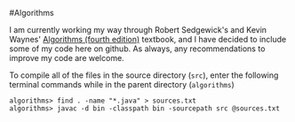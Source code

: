 #Algorithms

I am currently working my way through Robert Sedgewick's and Kevin Waynes' [Algorithms (fourth edition)](http://www.amazon.com/Algorithms-4th-Robert-Sedgewick/dp/032157351X/ref=sr_1_2?ie=UTF8&qid=1453766122&sr=8-2&keywords=algorithms) textbook, and I have decided to include some of my code here on github. As always, any recommendations to improve my code are welcome.

To compile all of the files in the source directory (```src```), enter the following terminal commands while in the parent directory (```algorithms```)

```
algorithms> find . -name "*.java" > sources.txt
algorithms> javac -d bin -classpath bin -sourcepath src @sources.txt
```


